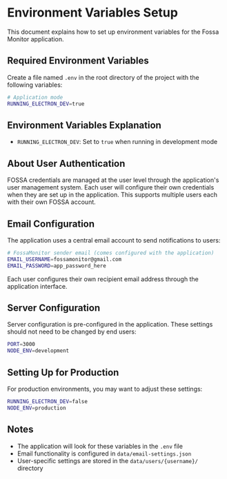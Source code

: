 # Environment Variables Setup

This document explains how to set up environment variables for the Fossa Monitor application.

## Required Environment Variables

Create a file named `.env` in the root directory of the project with the following variables:

```bash
# Application mode
RUNNING_ELECTRON_DEV=true
```

## Environment Variables Explanation

- `RUNNING_ELECTRON_DEV`: Set to `true` when running in development mode

## About User Authentication

FOSSA credentials are managed at the user level through the application's user management system. Each user will configure their own credentials when they are set up in the application. This supports multiple users each with their own FOSSA account.

## Email Configuration

The application uses a central email account to send notifications to users:

```bash
# FossaMonitor sender email (comes configured with the application)
EMAIL_USERNAME=fossamonitor@gmail.com
EMAIL_PASSWORD=app_password_here
```

Each user configures their own recipient email address through the application interface.

## Server Configuration

Server configuration is pre-configured in the application. These settings should not need to be changed by end users:

```bash
PORT=3000
NODE_ENV=development
```

## Setting Up for Production

For production environments, you may want to adjust these settings:

```bash
RUNNING_ELECTRON_DEV=false
NODE_ENV=production
```

## Notes

- The application will look for these variables in the `.env` file
- Email functionality is configured in `data/email-settings.json`
- User-specific settings are stored in the `data/users/{username}/` directory 